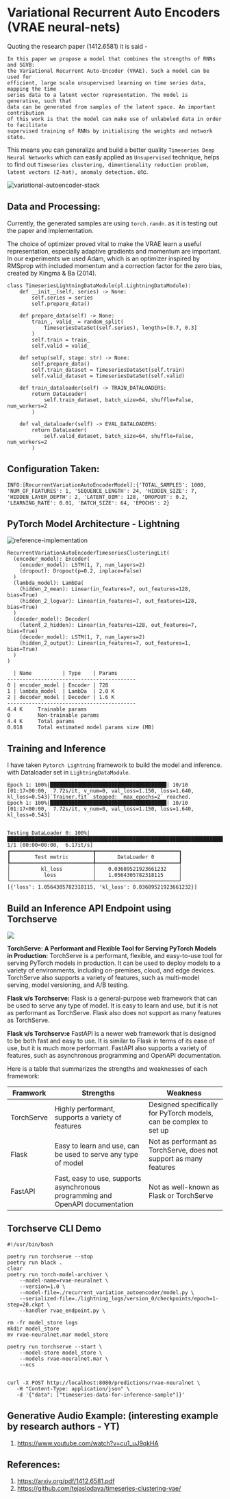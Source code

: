 # Variational Recurrent Auto Encoders (VRAE neural-nets)

Quoting the research paper (1412.6581) it is said -

```
In this paper we propose a model that combines the strengths of RNNs and SGVB:
the Variational Recurrent Auto-Encoder (VRAE). Such a model can be used for
efficient, large scale unsupervised learning on time series data, mapping the time
series data to a latent vector representation. The model is generative, such that
data can be generated from samples of the latent space. An important contribution
of this work is that the model can make use of unlabeled data in order to facilitate
supervised training of RNNs by initialising the weights and network state.
```

This means you can generalize and build a better quality `Timeseries Deep Neural Networks` which can easily applied as `Unsupervised` technique, helps to find out `Timeseries clustering, dimentionality reduction problem, latent vectors (Z-hat), anomaly detection.` etc.

![variational-autoencoder-stack](https://www.jeremyjordan.me/content/images/2018/03/Screen-Shot-2018-03-18-at-12.24.19-AM.png)

## Data and Processing:

Currently, the generated samples are using `torch.randn`. as it is testing out the paper and implementation.

The choice of optimizer proved vital to make the VRAE learn a useful representation, especially
adaptive gradients and momentum are important. In our experiments we used Adam, which is an
optimizer inspired by RMSprop with included momentum and a correction factor for the zero bias,
created by Kingma & Ba (2014).

```
class TimeseriesLightningDataModule(pl.LightningDataModule):
    def __init__(self, series) -> None:
        self.series = series
        self.prepare_data()

    def prepare_data(self) -> None:
        train_, valid_ = random_split(
            TimeseriesDataSet(self.series), lengths=[0.7, 0.3]
        )
        self.train = train_
        self.valid = valid_

    def setup(self, stage: str) -> None:
        self.prepare_data()
        self.train_dataset = TimeseriesDataSet(self.train)
        self.valid_dataset = TimeseriesDataSet(self.valid)

    def train_dataloader(self) -> TRAIN_DATALOADERS:
        return DataLoader(
            self.train_dataset, batch_size=64, shuffle=False, num_workers=2
        )

    def val_dataloader(self) -> EVAL_DATALOADERS:
        return DataLoader(
            self.valid_dataset, batch_size=64, shuffle=False, num_workers=2
        )

```

## Configuration Taken:

```
INFO:[RecurrentVariationAutoEncoderModel]:{'TOTAL_SAMPLES': 1000, 'NUM_OF_FEATURES': 1, 'SEQUENCE_LENGTH': 24, 'HIDDEN_SIZE': 7, 'HIDDEN_LAYER_DEPTH': 2, 'LATENT_DIM': 128, 'DROPOUT': 0.2, 'LEARNING_RATE': 0.01, 'BATCH_SIZE': 64, 'EPOCHS': 2}
```

## PyTorch Model Architecture - Lightning

![reference-implementation](https://pbs.twimg.com/media/F5peyhOasAA59uK?format=jpg&name=4096x4096)

```
RecurrentVariationAutoEncoderTimeseriesClusteringLit(
  (encoder_model): Encoder(
    (encoder_model): LSTM(1, 7, num_layers=2)
    (dropout): Dropout(p=0.2, inplace=False)
  )
  (lambda_model): LambDa(
    (hidden_2_mean): Linear(in_features=7, out_features=128, bias=True)
    (hidden_2_logvar): Linear(in_features=7, out_features=128, bias=True)
  )
  (decoder_model): Decoder(
    (latent_2_hidden): Linear(in_features=128, out_features=7, bias=True)
    (decoder_model): LSTM(1, 7, num_layers=2)
    (hidden_2_output): Linear(in_features=7, out_features=1, bias=True)
  )
)

  | Name          | Type    | Params
------------------------------------------
0 | encoder_model | Encoder | 728
1 | lambda_model  | LambDa  | 2.0 K
2 | decoder_model | Decoder | 1.6 K
------------------------------------------
4.4 K     Trainable params
0         Non-trainable params
4.4 K     Total params
0.018     Total estimated model params size (MB)

```

## Training and Inference

I have taken `Pytorch Lightning` framework to build the model and inference. with Dataloader set in `LightningDataModule`.

```
Epoch 1: 100%|██████████████████████████████████████| 10/10 [01:17<00:00,  7.72s/it, v_num=0, val_loss=1.150, loss=1.640, kl_loss=0.543]`Trainer.fit` stopped: `max_epochs=2` reached.
Epoch 1: 100%|██████████████████████████████████████| 10/10 [01:17<00:00,  7.72s/it, v_num=0, val_loss=1.150, loss=1.640, kl_loss=0.543]


Testing DataLoader 0: 100%|███████████████████████████████████████████████████████████████████████████████| 1/1 [00:00<00:00,  6.17it/s]
┏━━━━━━━━━━━━━━━━━━━━━━━━━━━┳━━━━━━━━━━━━━━━━━━━━━━━━━━━┓
┃        Test metric        ┃       DataLoader 0        ┃
┡━━━━━━━━━━━━━━━━━━━━━━━━━━━╇━━━━━━━━━━━━━━━━━━━━━━━━━━━┩
│          kl_loss          │    0.03689521923661232    │
│           loss            │    1.0564305782318115     │
└───────────────────────────┴───────────────────────────┘
[{'loss': 1.0564305782318115, 'kl_loss': 0.03689521923661232}]
```

## Build an Inference API Endpoint using Torchserve

![](https://d2908q01vomqb2.cloudfront.net/f1f836cb4ea6efb2a0b1b99f41ad8b103eff4b59/2020/04/20/deploying-pytorch-torchserve-1-2.gif)

**TorchServe: A Performant and Flexible Tool for Serving PyTorch Models in Production:**
TorchServe is a performant, flexible, and easy-to-use tool for serving PyTorch models in production. It can be used to deploy models to a variety of environments, including on-premises, cloud, and edge devices. TorchServe also supports a variety of features, such as multi-model serving, model versioning, and A/B testing.

**Flask v/s Torchserve:**
Flask is a general-purpose web framework that can be used to serve any type of model. It is easy to learn and use, but it is not as performant as TorchServe. Flask also does not support as many features as TorchServe.

**Flask v/s Torchserv:e**
FastAPI is a newer web framework that is designed to be both fast and easy to use. It is similar to Flask in terms of its ease of use, but it is much more performant. FastAPI also supports a variety of features, such as asynchronous programming and OpenAPI documentation.

Here is a table that summarizes the strengths and weaknesses of each framework:

| Framwork   | Strengths                                                                      | Weakness                                                           |
|------------|--------------------------------------------------------------------------------|--------------------------------------------------------------------|
| TorchServe | Highly performant, supports a variety of features                              | Designed specifically for PyTorch models, can be complex to set up |
| Flask      | Easy to learn and use, can be used to serve any type of model                  | Not as performant as TorchServe, does not support as many features |
| FastAPI    | Fast, easy to use, supports asynchronous programming and OpenAPI documentation | Not as well-known as Flask or TorchServe                           |

## Torchserve CLI Demo

```
#!/usr/bin/bash

poetry run torchserve --stop
poetry run black .
clear
poetry run torch-model-archiver \
    --model-name=rvae-neuralnet \
    --version=1.0 \
    --model-file=./recurrent_variation_autoencoder/model.py \
    --serialized-file=./lightning_logs/version_0/checkpoints/epoch=1-step=20.ckpt \
    --handler rvae_endpoint.py \

rm -fr model_store logs
mkdir model_store
mv rvae-neuralnet.mar model_store

poetry run torchserve --start \
    --model-store model_store \
    --models rvae-neuralnet.mar \
    --ncs


curl -X POST http://localhost:8080/predictions/rvae-neuralnet \
   -H "Content-Type: application/json" \
   -d '{"data": ["timeseries-data-for-inference-sample"]}'  
```


## Generative Audio Example: (interesting example by research authors - YT)

1. https://www.youtube.com/watch?v=cu1_uJ9qkHA

## References:

1. https://arxiv.org/pdf/1412.6581.pdf
2. https://github.com/tejaslodaya/timeseries-clustering-vae/
